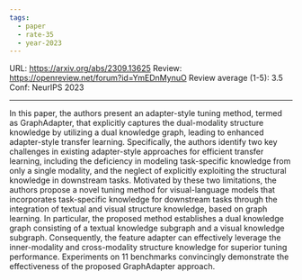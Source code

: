 ```yaml
---
tags:
  - paper
  - rate-35
  - year-2023
---
```

URL: https://arxiv.org/abs/2309.13625
Review: https://openreview.net/forum?id=YmEDnMynuO
Review average (1-5): 3.5
Conf: NeurIPS 2023

---

In this paper, the authors present an adapter-style tuning method, termed as GraphAdapter, that explicitly captures the dual-modality structure knowledge by utilizing a dual knowledge graph, leading to enhanced adapter-style transfer learning. Specifically, the authors identify two key challenges in existing adapter-style approaches for efficient transfer learning, including the deficiency in modeling task-specific knowledge from only a single modality, and the neglect of explicitly exploiting the structural knowledge in downstream tasks. Motivated by these two limitations, the authors propose a novel tuning method for visual-language models that incorporates task-specific knowledge for downstream tasks through the integration of textual and visual structure knowledge, based on graph learning. In particular, the proposed method establishes a dual knowledge graph consisting of a textual knowledge subgraph and a visual knowledge subgraph. Consequently, the feature adapter can effectively leverage the inner-modality and cross-modality structure knowledge for superior tuning performance. Experiments on 11 benchmarks convincingly demonstrate the effectiveness of the proposed GraphAdapter approach.